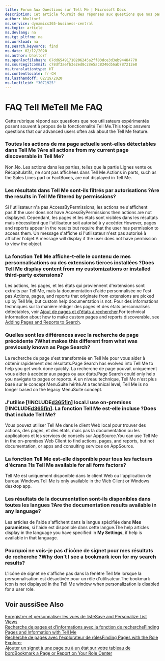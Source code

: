 ```yaml
---
title: Forum Aux Questions sur Tell Me | Microsoft Docs
description: Cet article fournit des réponses aux questions que nos partenaires et clients posent souvent sur Tell Me.
author: bholtorf
ms.service: dynamics365-business-central
ms.topic: article
ms.devlang: na
ms.tgt_pltfrm: na
ms.workload: na
ms.search.keywords: find
ms.date: 02/12/2020
ms.author: bholtorf
ms.openlocfilehash: 67dd65491710206245a2ff83dce3d3eb94484770
ms.sourcegitcommit: c78df3aefb3e2ed8c28e5ac8340d56ab787212e8
ms.translationtype: HT
ms.contentlocale: fr-CH
ms.lasthandoff: 02/19/2020
ms.locfileid: "3071925"
---
```

# <a name="tell-me-faq"></a><span data-ttu-id="8e69c-103">FAQ Tell Me</span><span class="sxs-lookup"><span data-stu-id="8e69c-103">Tell Me FAQ</span></span>
<span data-ttu-id="8e69c-104">Cette rubrique répond aux questions que nos utilisateurs expérimentés posent souvent à propos de la fonctionnalité Tell Me.</span><span class="sxs-lookup"><span data-stu-id="8e69c-104">This topic answers questions that our advanced users often ask about the Tell Me feature.</span></span>

### <a name="are-all-actions-from-my-current-page-discoverable-in-tell-me"></a><span data-ttu-id="8e69c-105">Toutes les actions de ma page actuelle sont-elles détectables dans Tell Me ?</span><span class="sxs-lookup"><span data-stu-id="8e69c-105">Are all actions from my current page discoverable in Tell Me?</span></span>
<span data-ttu-id="8e69c-106">Non.</span><span class="sxs-lookup"><span data-stu-id="8e69c-106">No.</span></span> <span data-ttu-id="8e69c-107">Les actions dans les parties, telles que la partie Lignes vente ou Récapitulatifs, ne sont pas affichées dans Tell Me.</span><span class="sxs-lookup"><span data-stu-id="8e69c-107">Actions in parts, such as the Sales Lines part or FactBoxes, are not displayed in Tell Me.</span></span>

### <a name="are-the-results-in-tell-me-filtered-by-permissions"></a><span data-ttu-id="8e69c-108">Les résultats dans Tell Me sont-ils filtrés par autorisations ?</span><span class="sxs-lookup"><span data-stu-id="8e69c-108">Are the results in Tell Me filtered by permissions?</span></span>
<span data-ttu-id="8e69c-109">Si l'utilisateur n'a pas AccessByPermissions, les actions ne s'affichent pas.</span><span class="sxs-lookup"><span data-stu-id="8e69c-109">If the user does not have AccessByPermissions then actions are not displayed.</span></span> <span data-ttu-id="8e69c-110">Cependant, les pages et les états sont visibles dans les résultats mais nécessitent que l'utilisateur soit autorisé à y accéder.</span><span class="sxs-lookup"><span data-stu-id="8e69c-110">However, pages and reports appear in the results but require that the user has permission to access them.</span></span> <span data-ttu-id="8e69c-111">Un message s'affiche si l'utilisateur n'est pas autorisé à afficher l'objet.</span><span class="sxs-lookup"><span data-stu-id="8e69c-111">A message will display if the user does not have permission to view the object.</span></span>

### <a name="does-tell-me-display-content-from-my-customizations-or-installed-third-party-extensions"></a><span data-ttu-id="8e69c-112">La fonction Tell Me affiche-t-elle le contenu de mes personnalisations ou des extensions tierces installées ?</span><span class="sxs-lookup"><span data-stu-id="8e69c-112">Does Tell Me display content from my customizations or installed third-party extensions?</span></span>
<span data-ttu-id="8e69c-113">Les actions, les pages, et les états qui proviennent d'extensions sont extraits par Tell Me, mais la documentation d'aide personnalisée ne l'est pas.</span><span class="sxs-lookup"><span data-stu-id="8e69c-113">Actions, pages, and reports that originate from extensions are picked up by Tell Me, but custom help documentation is not.</span></span> <span data-ttu-id="8e69c-114">Pour des informations techniques sur la manière rédiger des pages et des états personnalisés détectables, voir [Ajout de pages et d'états à rechercher](/dynamics365/business-central/dev-itpro/developer/devenv-al-menusuite-functionality).</span><span class="sxs-lookup"><span data-stu-id="8e69c-114">For technical information about how to make custom pages and reports discoverable, see [Adding Pages and Reports to Search](/dynamics365/business-central/dev-itpro/developer/devenv-al-menusuite-functionality).</span></span>

### <a name="what-makes-this-different-from-what-was-previously-known-as-page-search"></a><span data-ttu-id="8e69c-115">Quelles sont les différences avec la recherche de page précédente ?</span><span class="sxs-lookup"><span data-stu-id="8e69c-115">What makes this different from what was previously known as Page Search?</span></span>
<span data-ttu-id="8e69c-116">La recherche de page s'est transformée en Tell Me pour vous aider à obtenir rapidement des résultats.</span><span class="sxs-lookup"><span data-stu-id="8e69c-116">Page Search has evolved into Tell Me to help you get work done quickly.</span></span> <span data-ttu-id="8e69c-117">La recherche de page pouvait uniquement vous aider à accéder aux pages ou aux états.</span><span class="sxs-lookup"><span data-stu-id="8e69c-117">Page Search could only help you navigate to pages or reports.</span></span> <span data-ttu-id="8e69c-118">À un niveau technique, Tell Me n'est plus basé sur le concept MenuSuite hérité.</span><span class="sxs-lookup"><span data-stu-id="8e69c-118">At a technical level, Tell Me is no longer based on the legacy MenuSuite concept.</span></span>

### <a name="i-use-on-premises-d365fin-does-that-include-tell-me"></a><span data-ttu-id="8e69c-119">J'utilise [!INCLUDE[d365fin](includes/d365fin_md.md)] local.</span><span class="sxs-lookup"><span data-stu-id="8e69c-119">I use on-premises [!INCLUDE[d365fin](includes/d365fin_md.md)].</span></span> <span data-ttu-id="8e69c-120">La fonction Tell Me est-elle incluse ?</span><span class="sxs-lookup"><span data-stu-id="8e69c-120">Does that include Tell Me?</span></span>
<span data-ttu-id="8e69c-121">Vous pouvez utiliser Tell Me dans le client Web local pour trouver des actions, des pages, et des états, mais pas la documentation ou les applications et les services de conseils sur AppSource.</span><span class="sxs-lookup"><span data-stu-id="8e69c-121">You can use Tell Me in the on-premises Web Client to find actions, pages, and reports, but not documentation, or apps and consulting services on AppSource.</span></span>

### <a name="is-tell-me-available-for-all-form-factors"></a><span data-ttu-id="8e69c-122">La fonction Tell Me est-elle disponible pour tous les facteurs d'écrans ?</span><span class="sxs-lookup"><span data-stu-id="8e69c-122">Is Tell Me available for all form factors?</span></span>
<span data-ttu-id="8e69c-123">Tell Me est uniquement disponible dans le client Web ou l'application de bureau Windows.</span><span class="sxs-lookup"><span data-stu-id="8e69c-123">Tell Me is only available in the Web Client or Windows desktop app.</span></span>

### <a name="are-the-documentation-results-available-in-any-language"></a><span data-ttu-id="8e69c-124">Les résultats de la documentation sont-ils disponibles dans toutes les langues ?</span><span class="sxs-lookup"><span data-stu-id="8e69c-124">Are the documentation results available in any language?</span></span>
<span data-ttu-id="8e69c-125">Les articles de l'aide s'affichent dans la langue spécifiée dans **Mes paramètres**, si l'aide est disponible dans cette langue.</span><span class="sxs-lookup"><span data-stu-id="8e69c-125">The help articles display in the language you have specified in **My Settings**, if help is available in that language.</span></span>

### <a name="why-dont-i-see-a-bookmark-icon-for-my-search-results"></a><span data-ttu-id="8e69c-126">Pourquoi ne vois-je pas d'icône de signet pour mes résultats de recherche ?</span><span class="sxs-lookup"><span data-stu-id="8e69c-126">Why don't I see a bookmark icon for my search results?</span></span>
<span data-ttu-id="8e69c-127">L'icône de signet ne s'affiche pas dans la fenêtre Tell Me lorsque la personnalisation est désactivée pour un rôle d'utilisateur.</span><span class="sxs-lookup"><span data-stu-id="8e69c-127">The bookmark icon is not displayed in the Tell Me window when personalization is disabled for a user role.</span></span>


## <a name="see-also"></a><span data-ttu-id="8e69c-128">Voir aussi</span><span class="sxs-lookup"><span data-stu-id="8e69c-128">See Also</span></span>  
[<span data-ttu-id="8e69c-129">Enregistrer et personnaliser les vues de liste</span><span class="sxs-lookup"><span data-stu-id="8e69c-129">Save and Personalize List Views</span></span>](ui-views.md)  
[<span data-ttu-id="8e69c-130">Recherche de pages et d'informations avec la fonction de recherche</span><span class="sxs-lookup"><span data-stu-id="8e69c-130">Finding Pages and Information with Tell Me</span></span>](ui-search.md)  
[<span data-ttu-id="8e69c-131">Recherche de pages avec l'explorateur de rôles</span><span class="sxs-lookup"><span data-stu-id="8e69c-131">Finding Pages with the Role Explorer</span></span>](ui-role-explorer.md)  
[<span data-ttu-id="8e69c-132">Ajouter un signet à une page ou à un état sur votre tableau de bord</span><span class="sxs-lookup"><span data-stu-id="8e69c-132">Bookmark a Page or Report on Your Role Center</span></span>](ui-bookmarks.md)
